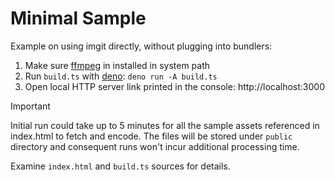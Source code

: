 ﻿# Minimal Sample

Example on using imgit directly, without plugging into bundlers:

1. Make sure [ffmpeg](https://www.ffmpeg.org) in installed in system path
2. Run `build.ts` with [deno](https://deno.com): `deno run -A build.ts`
3. Open local HTTP server link printed in the console: http://localhost:3000

> [!IMPORTANT]
> Initial run could take up to 5 minutes for all the sample assets referenced in index.html to fetch and encode. The files will be stored under `public` directory and consequent runs won't incur additional processing time.

Examine `index.html` and `build.ts` sources for details.
